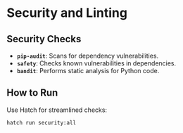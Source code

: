 # Security and Linting

## Security Checks
- **`pip-audit`**: Scans for dependency vulnerabilities.
- **`safety`**: Checks known vulnerabilities in dependencies.
- **`bandit`**: Performs static analysis for Python code.

## How to Run
Use Hatch for streamlined checks:
```bash
hatch run security:all

